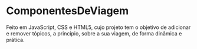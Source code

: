 # ComponentesDeViagem

Feito em JavaScript, CSS e HTML5, cujo projeto tem o objetivo de adicionar e remover tópicos, a principio, sobre a sua viagem, de forma dinâmica e prática.
